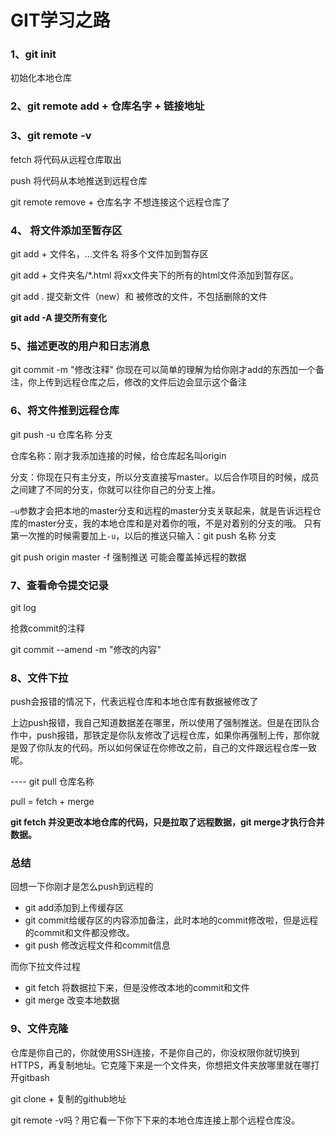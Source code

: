 # GIT学习之路

### 1、git init

初始化本地仓库

### 2、git remote add + 仓库名字 + 链接地址

### 3、git remote -v

fetch 将代码从远程仓库取出

push 将代码从本地推送到远程仓库

git remote remove + 仓库名字 不想连接这个远程仓库了

### 4、 将文件添加至暂存区

git add  + 文件名，...文件名  将多个文件加到暂存区

git add + 文件夹名/*.html 将xx文件夹下的所有的html文件添加到暂存区。

git add . 提交新文件（new）和 被修改的文件，不包括删除的文件

**git add -A 提交所有变化**

### 5、描述更改的用户和日志消息

git commit -m "修改注释"  你现在可以简单的理解为给你刚才add的东西加一个备注，你上传到远程仓库之后，修改的文件后边会显示这个备注

### 6、将文件推到远程仓库

git push -u 仓库名称 分支

仓库名称：刚才我添加连接的时候，给仓库起名叫origin

分支：你现在只有主分支，所以分支直接写master。以后合作项目的时候，成员之间建了不同的分支，你就可以往你自己的分支上推。

 `–u`参数才会把本地的master分支和远程的master分支关联起来，就是告诉远程仓库的master分支，我的本地仓库和是对着你的哦，不是对着别的分支的哦。
只有第一次推的时候需要加上`-u`，以后的推送只输入：git push 名称 分支

git push origin master -f  强制推送 可能会覆盖掉远程的数据

### 7、查看命令提交记录

git log

抢救commit的注释

git commit --amend -m "修改的内容"

### 8、文件下拉

push会报错的情况下，代表远程仓库和本地仓库有数据被修改了

上边push报错，我自己知道数据差在哪里，所以使用了强制推送。但是在团队合作中，push报错，那铁定是你队友修改了远程仓库，如果你再强制上传，那你就是毁了你队友的代码。所以如何保证在你修改之前，自己的文件跟远程仓库一致呢。

---- git pull 仓库名称

pull = fetch + merge

**git fetch 并没更改本地仓库的代码，只是拉取了远程数据，git merge才执行合并数据。**



### 总结

回想一下你刚才是怎么push到远程的

- git add添加到上传缓存区
- git commit给缓存区的内容添加备注，此时本地的commit修改啦，但是远程的commit和文件都没修改。
- git push 修改远程文件和commit信息

而你下拉文件过程

- git fetch 将数据拉下来，但是没修改本地的commit和文件
- git merge 改变本地数据



### 9、文件克隆

仓库是你自己的，你就使用SSH连接，不是你自己的，你没权限你就切换到HTTPS，再复制地址。它克隆下来是一个文件夹，你想把文件夹放哪里就在哪打开gitbash

git clone + 复制的github地址

git remote -v吗？用它看一下你下下来的本地仓库连接上那个远程仓库没。



